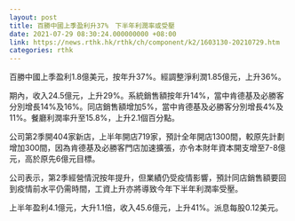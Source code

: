 ```yaml
---
layout: post
title: 百勝中國上季盈利升37%　下半年利潤率或受壓
date: 2021-07-29 08:30:24.000000000 +08:00
link: https://news.rthk.hk/rthk/ch/component/k2/1603130-20210729.htm
categories: rthk
---
```


百勝中國上季盈利1.8億美元，按年升37%。經調整淨利潤1.85億元，上升36%。

期內，收入24.5億元，上升29%。系統銷售額按年升14%，當中肯德基及必勝客分別增長14%及16%。同店銷售額增加5%，當中肯德基及必勝客分別增長4%及11%。餐廳利潤率升至15.8%，上升2.1個百分點。

公司第2季開404家新店，上半年開店719家，預計全年開店1300間，較原先計劃增加300間，因為肯德基及必勝客門店加速擴張，亦令本財年資本開支增至7-8億元，高於原先6億元目標。

公司表示，第2季經營情況按年提升，但業績仍受疫情影響，預計同店銷售額要回到疫情前水平仍需時間，工資上升亦將導致今年下半年利潤率受壓。

上半年盈利4.1億元，大升1.1倍，收入45.6億元，上升41%。派息每股0.12美元。
